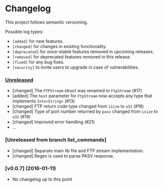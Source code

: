 # Changelog

This project follows semantic versioning.

Possible log types:

- `[added]` for new features.
- `[changed]` for changes in existing functionality.
- `[deprecated]` for once-stable features removed in upcoming releases.
- `[removed]` for deprecated features removed in this release.
- `[fixed]` for any bug fixes.
- `[security]` to invite users to upgrade in case of vulnerabilities.


### [Unreleased]

- [changed] The `FTPStream` struct was renamed to `FtpStream` (#17)
- [added] The `host` parameter for `FtpStream` now accepts any type that
  implements `Into<String>` (#13)
- [changed] FTP return code type changed from `isize` to `u32` (#18)
- [changed] Type of port number returned by `pasv` changed from `isize`
  to `u32` (#18)
- [changed] Improved error handling (#21)
- ...

### [Unreleased from branch list_commands]
- [changed] Separate main lib file and FTP stream implementation.
- [changed] Regex is used to parse PASV response.


### [v0.0.7] (2016-01-11)

- No changelog up to this point

[Unreleased]: https://github.com/coredump-ch/coredumpbot/compare/761deb8...HEAD
[0.0.7]: https://github.com/mattnenterprise/rust-ftp/compare/ef996f0...761deb8
